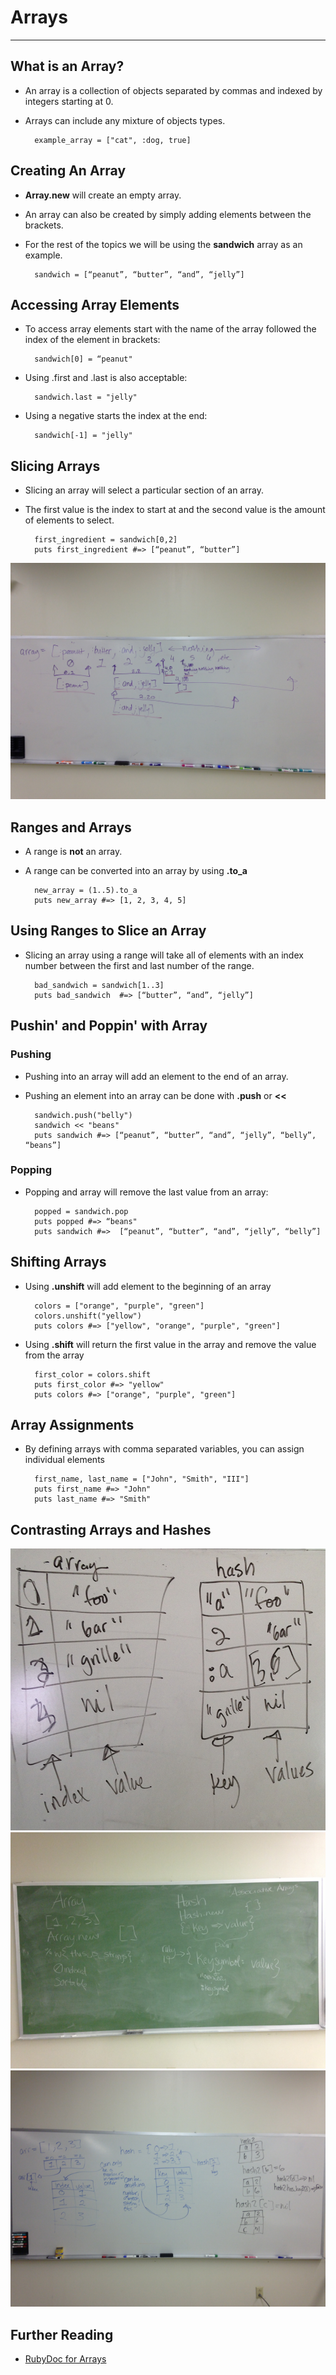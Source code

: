 # Arrays
----
## What is an Array?
* An array is a collection of objects separated by commas and indexed by integers starting at 0.
* Arrays can include any mixture of objects types.

        example_array = ["cat", :dog, true]


## Creating An Array
* **Array.new** will create an empty array.
* An array can also be created by simply adding elements between the brackets.
* For the rest of the topics we will be using the **sandwich** array as an example.

        sandwich = [“peanut”, “butter”, “and”, “jelly”]


## Accessing Array Elements
* To access array elements start with the name of the array followed the index of the element in brackets:

        sandwich[0] = “peanut"

* Using .first and .last is also acceptable:

        sandwich.last = "jelly"

* Using a negative starts the index at the end:

        sandwich[-1] = "jelly"


## Slicing Arrays
* Slicing an array will select a particular section of an array.
* The first value is the index to start at and the second value is the amount of elements to select.

        first_ingredient = sandwich[0,2]
        puts first_ingredient #=> [“peanut”, “butter”]

![](koans-array-access.jpg)

## Ranges and Arrays
* A range is **not** an array.
* A range can be converted into an array by using **.to_a**

        new_array = (1..5).to_a
        puts new_array #=> [1, 2, 3, 4, 5]

## Using Ranges to Slice an Array
* Slicing an array using a range will take all of elements with an index number between the first and last number of the range.

        bad_sandwich = sandwich[1..3]
        puts bad_sandwich  #=> [“butter”, “and”, “jelly”]

## Pushin' and Poppin' with Array

### Pushing
* Pushing into an array will add an element to the end of an array.
* Pushing an element into an array can be done with **.push** or **<<**

        sandwich.push("belly")
        sandwich << "beans"
        puts sandwich #=> [“peanut”, “butter”, “and”, “jelly”, “belly”, “beans”]

### Popping
* Popping and array will remove the last value from an array:

        popped = sandwich.pop
        puts popped #=> “beans"
        puts sandwich #=>  [“peanut”, “butter”, “and”, “jelly”, “belly”]

## Shifting Arrays
* Using **.unshift** will add element to the beginning of an array

        colors = ["orange", "purple", "green"]
        colors.unshift("yellow")
        puts colors #=> ["yellow", "orange", "purple", "green"]

* Using **.shift** will return the first value in the array and remove the value from the array

        first_color = colors.shift
        puts first_color #=> "yellow"
        puts colors #=> ["orange", "purple", "green"]

## Array Assignments
* By defining arrays with comma separated variables, you can assign individual elements

        first_name, last_name = ["John", "Smith", "III"]
        puts first_name #=> "John"
        puts last_name #=> "Smith"

## Contrasting Arrays and Hashes

<!-- TODO: Expand this with explanations -->

![](avh1.png)
![](avh2.png)
![](avh3.png)

## Further Reading
* [RubyDoc for Arrays](http://www.ruby-doc.org/core-2.1.2/Array.html)

